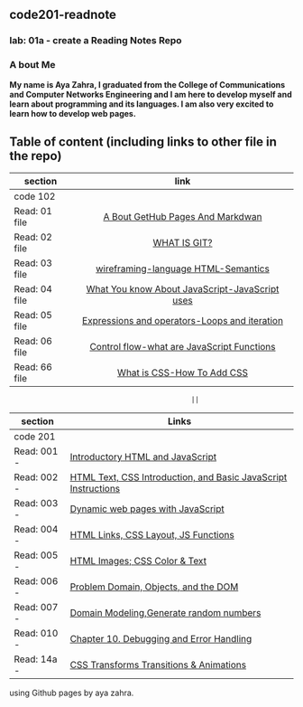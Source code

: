 ## code201-readnote
### lab: 01a - create a Reading Notes Repo

### A bout Me
**My name is Aya Zahra, I graduated from the College of Communications and Computer Networks Engineering and I am here to develop myself and learn about programming and its languages. I am also very excited to learn how to develop web pages.**

## Table of content (including links to other file in the repo)

| section                           | link 
| ----------------------            | :--------------------:|
| code 102                                                  ||
| Read: 01 file                     | [A Bout GetHub Pages And Markdwan](https://github.com/ayazahra-oss/Reading-Notes/blob/main/Read01.md)
| Read: 02 file                     | [WHAT IS GIT?](https://github.com/ayazahra-oss/Reading-Notes/blob/main/Read02.md)
| Read: 03 file                     | [wireframing-language HTML-Semantics](https://github.com/ayazahra-oss/Reading-Notes/blob/main/read03.md)
| Read: 04 file                     | [What You know About JavaScript-JavaScript uses](https://github.com/ayazahra-oss/Reading-Notes/blob/main/reado4.md)
| Read: 05 file                     | [Expressions and operators-Loops and iteration](https://github.com/ayazahra-oss/Reading-Notes/blob/main/read05.md)
| Read: 06 file                     | [Control flow-what are JavaScript Functions](https://github.com/ayazahra-oss/Reading-Notes/blob/main/read06.md)
| Read: 66 file                     | [What is CSS-How To Add CSS](https://github.com/ayazahra-oss/Reading-Notes/blob/main/read066.md)


                                                 ||


| section |      Links  | 
|---------|-------------|
| code 201               ||
| Read: 001 - |  [Introductory HTML and JavaScript](read001)                               | 
| Read: 002 - | [HTML Text, CSS Introduction, and Basic JavaScript Instructions](read002)  |  
| Read: 003 - | [Dynamic web pages with JavaScript](read003)                               |
| Read: 004 - | [HTML Links, CSS Layout, JS Functions](read004)                            |  
| Read: 005 - | [HTML Images; CSS Color & Text](read005)                                   |
| Read: 006 - | [Problem Domain, Objects, and the DOM](read006)                            |
| Read: 007 - | [Domain Modeling,Generate random numbers](read007)                         |
| Read: 010 - | [Chapter 10. Debugging and Error Handling](read010)                        |
| Read: 14a - | [ CSS Transforms Transitions & Animations](read14a)                        |
using Github pages by aya zahra.
